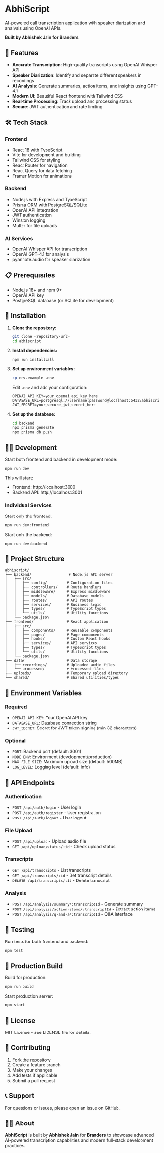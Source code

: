 # AbhiScript

AI-powered call transcription application with speaker diarization and analysis using OpenAI APIs.

**Built by Abhishek Jain for Branders**

## 🚀 Features

- **Accurate Transcription**: High-quality transcripts using OpenAI Whisper API
- **Speaker Diarization**: Identify and separate different speakers in recordings
- **AI Analysis**: Generate summaries, action items, and insights using GPT-4.1
- **Modern UI**: Beautiful React frontend with Tailwind CSS
- **Real-time Processing**: Track upload and processing status
- **Secure**: JWT authentication and rate limiting

## 🛠 Tech Stack

### Frontend
- React 18 with TypeScript
- Vite for development and building
- Tailwind CSS for styling
- React Router for navigation
- React Query for data fetching
- Framer Motion for animations

### Backend
- Node.js with Express and TypeScript
- Prisma ORM with PostgreSQL/SQLite
- OpenAI API integration
- JWT authentication
- Winston logging
- Multer for file uploads

### AI Services
- OpenAI Whisper API for transcription
- OpenAI GPT-4.1 for analysis
- pyannote.audio for speaker diarization

## 📋 Prerequisites

- Node.js 18+ and npm 9+
- OpenAI API key
- PostgreSQL database (or SQLite for development)

## 🔧 Installation

1. **Clone the repository:**
   ```bash
   git clone <repository-url>
   cd abhiscript
   ```

2. **Install dependencies:**
   ```bash
   npm run install:all
   ```

3. **Set up environment variables:**
   ```bash
   cp env.example .env
   ```
   
   Edit `.env` and add your configuration:
   ```env
   OPENAI_API_KEY=your_openai_api_key_here
   DATABASE_URL=postgresql://username:password@localhost:5432/abhiscript_db
   JWT_SECRET=your_secure_jwt_secret_here
   ```

4. **Set up the database:**
   ```bash
   cd backend
   npx prisma generate
   npx prisma db push
   ```

## 🏃‍♂️ Development

Start both frontend and backend in development mode:

```bash
npm run dev
```

This will start:
- Frontend: http://localhost:3000
- Backend API: http://localhost:3001

### Individual Services

Start only the frontend:
```bash
npm run dev:frontend
```

Start only the backend:
```bash
npm run dev:backend
```

## 📁 Project Structure

```
abhiscript/
├── backend/                 # Node.js API server
│   ├── src/
│   │   ├── config/         # Configuration files
│   │   ├── controllers/    # Route handlers
│   │   ├── middleware/     # Express middleware
│   │   ├── models/         # Database models
│   │   ├── routes/         # API routes
│   │   ├── services/       # Business logic
│   │   ├── types/          # TypeScript types
│   │   └── utils/          # Utility functions
│   └── package.json
├── frontend/               # React application
│   ├── src/
│   │   ├── components/     # Reusable components
│   │   ├── pages/          # Page components
│   │   ├── hooks/          # Custom React hooks
│   │   ├── services/       # API services
│   │   ├── types/          # TypeScript types
│   │   └── utils/          # Utility functions
│   └── package.json
├── data/                   # Data storage
│   ├── recordings/         # Uploaded audio files
│   └── processed/          # Processed files
├── uploads/                # Temporary upload directory
└── shared/                 # Shared utilities/types
```

## 🔐 Environment Variables

### Required
- `OPENAI_API_KEY`: Your OpenAI API key
- `DATABASE_URL`: Database connection string
- `JWT_SECRET`: Secret for JWT token signing (min 32 characters)

### Optional
- `PORT`: Backend port (default: 3001)
- `NODE_ENV`: Environment (development/production)
- `MAX_FILE_SIZE`: Maximum upload size (default: 500MB)
- `LOG_LEVEL`: Logging level (default: info)

## 📡 API Endpoints

### Authentication
- `POST /api/auth/login` - User login
- `POST /api/auth/register` - User registration
- `POST /api/auth/logout` - User logout

### File Upload
- `POST /api/upload` - Upload audio file
- `GET /api/upload/status/:id` - Check upload status

### Transcripts
- `GET /api/transcripts` - List transcripts
- `GET /api/transcripts/:id` - Get transcript details
- `DELETE /api/transcripts/:id` - Delete transcript

### Analysis
- `POST /api/analysis/summary/:transcriptId` - Generate summary
- `POST /api/analysis/action-items/:transcriptId` - Extract action items
- `POST /api/analysis/q-and-a/:transcriptId` - Q&A interface

## 🧪 Testing

Run tests for both frontend and backend:
```bash
npm test
```

## 🚀 Production Build

Build for production:
```bash
npm run build
```

Start production server:
```bash
npm start
```


## 📄 License

MIT License - see LICENSE file for details.

## 🤝 Contributing

1. Fork the repository
2. Create a feature branch
3. Make your changes
4. Add tests if applicable
5. Submit a pull request

## 📞 Support

For questions or issues, please open an issue on GitHub.

## 👨‍💻 About

**AbhiScript** is built by **Abhishek Jain** for **Branders** to showcase advanced AI-powered transcription capabilities and modern full-stack development practices. 